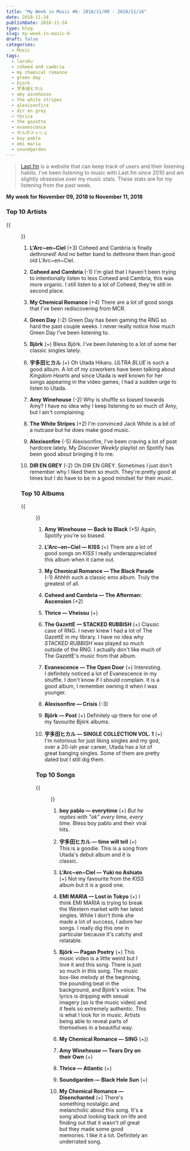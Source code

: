 ```yaml
---
title: "My Week in Music #6: 2018/11/09 - 2018/11/16"
date: 2018-11-24
publishDate: 2018-11-24
type: blog
slug: my-week-in-music-6
draft: false
categories:
  - Music
tags:
  - laruku
  - coheed and cambria
  - my chemical romance
  - green day
  - bjork
  - 宇多田ヒカル
  - amy winehouse
  - the white stripes
  - alexisonfire
  - dir en grey
  - thrice
  - the gazette
  - evanescence
  - ギルガメッシュ
  - boy pablo
  - emi maria
  - soundgarden
---
```


> [Last.fm](https://last.fm/user/edelgrace) is a website that can keep track of users and their listening habits. I've been listening to music with Last.fm since 2010 and am slightly obsessive over my music stats. These stats are for my listening from the past week.

**My week for November 09, 2018 to November 11, 2018**

### Top 10 Artists

{{<figure src="https://res.cloudinary.com/dvozrk6m8/image/upload/v1542471097/top_10_artists_yrakrb.png" title="Top 10 Artists">}}

1. **L'Arc~en~Ciel** (+3)
Coheed and Cambria is finally dethroned! And no better band to dethrone them than good old L'Arc~en~Ciel.

2. **Coheed and Cambria** (-1)
I'm glad that I haven't been trying to intentionally listen to less Coheed and Cambria, this was more organic. I still listen to a lot of Coheed, they're still in second place.

3. **My Chemical Romance** (+4)
There are a lot of good songs that I've been rediscovering from MCR.

4. **Green Day** (-2)
Green Day has been gaming the RNG so hard the past couple weeks. I never really notice how much Green Day I've been listening to.

5. **Björk** (+)
Bless Björk. I've been listening to a lot of some her classic singles lately.

6. **宇多田ヒカル** (+)
Oh Utada Hikaru. *ULTRA BLUE* is such a good album. A lot of my coworkers have been talking about *Kingdom Hearts* and since Utada is well known for her songs appearing in the video games, I had a sudden urge to listen to Utada.

7. **Amy Winehouse** (-2)
Why is shuffle so biased towards Amy? I have no idea why I keep listening to so much of Amy, but I ain't complaining.

8. **The White Stripes** (+2)
I'm convinced Jack White is a bit of a nutcase but he does make good music.

9. **Alexisonfire** (-5)
Alexisonfire, I've been craving a lot of post hardcore lately. My *Discover Weekly* playlist on Spotify has been good about bringing it to me.

10. **DIR EN GREY** (-2)
Oh DIR EN GREY. Sometimes I just don't remember why I liked them so much. They're pretty good at times but I do have to be in a good mindset for their music.

### Top 10 Albums

{{<figure src="https://res.cloudinary.com/dvozrk6m8/image/upload/v1542471097/top_10_albums_vh2bfx.png" title="Top 10 Albums">}}

1. **Amy Winehouse — Back to Black** (+5)
Again, Spotify you're so biased.

2. **L'Arc~en~Ciel — KISS** (+)
There are a lot of good songs on *KISS* I really underappreciated this album when it came out.

3. **My Chemical Romance — The Black Parade** (-1)
Ahhhh such a classic emo album. Truly the greatest of all.

4. **Coheed and Cambria — The Afterman: Ascension** (+2)

5. **Thrice — Vheissu** (+)

6. **The GazettE — STACKED RUBBISH** (+)
Classic case of RNG. I never knew I had a lot of The GazettE in my library. I have no idea why *STACKED RUBBISH* was played so much outside of the RNG. I actually don't like much of The GazettE's music from that album.

7. **Evanescence — The Open Door** (+)
Interesting. I definitely noticed a lot of Evanescence in my shuffle. I don't know if I should complain. It is a good album, I remember owning it when I was younger.

8. **Alexisonfire — Crisis** (-3)


9. **Björk — Post** (+)
Definitely up there for one of my favourite Björk albums.

10. **宇多田ヒカル — SINGLE COLLECTION VOL. 1** (+)
I'm notorious for just liking singles and my god, over a 20-ish year career, Utada has a lot of great banging singles. Some of them are pretty dated but I still dig them.

### Top 10 Songs

{{<figure src="https://res.cloudinary.com/dvozrk6m8/image/upload/v1542471098/top_10_songs_n8aidm.png" title="Top 10 songs">}}

1. **boy pablo — everytime** (+)
*But he replies with "ok" every time, every time.* Bless boy pablo and their viral hits.

2. **宇多田ヒカル — time will tell** (+)
This is a goodie. This is a song from Utada's debut album and it is classic.

3. **L'Arc~en~Ciel — Yuki no Ashiato** (+)
Not my favourite from the *KISS* album but it is a good one.

4. **EMI MARIA — Lost in Tokyo** (+)
I think EMI MARIA is trying to break the Western market with her latest singles. While I don't think she made a lot of success, I adore her songs. I really dig this one in particular because it's catchy and relatable.

5. **Björk — Pagan Poetry** (+)
This music video is a little weird but I love it and this song. There is just so much in this song. The music box-like melody at the beginning, the pounding beat in the background, and Björk's voice. The lyrics is dripping with sexual imagery (so is the music video) and it feels so extremely authentic. This is what I look for in music. Artists being able to reveal parts of themselves in a beautiful way.

6. **My Chemical Romance — SING** (+))


7. **Amy Winehouse — Tears Dry on their Own** (+)


8. **Thrice — Atlantic** (+)


9. **Soundgarden — Black Hole Sun** (+)


10. **My Chemical Romance — Disenchanted** (+)
There's something nostalgic and melancholic about this song. It's a song about looking back on life and finding out that it wasn't *all* great but they made some good memories. I like it a lot. Definitely an underrated song.
